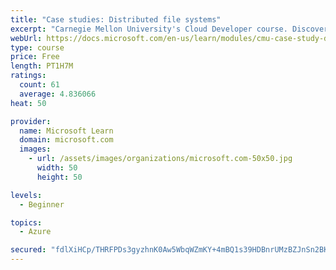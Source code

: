 ```yaml
---
title: "Case studies: Distributed file systems"
excerpt: "Carnegie Mellon University's Cloud Developer course. Discover how distributed file systems work, then learn about Hadoop and Ceph."
webUrl: https://docs.microsoft.com/en-us/learn/modules/cmu-case-study-distributed-file-systems/
type: course
price: Free
length: PT1H7M
ratings:
  count: 61
  average: 4.836066
heat: 50

provider:
  name: Microsoft Learn
  domain: microsoft.com
  images:
    - url: /assets/images/organizations/microsoft.com-50x50.jpg
      width: 50
      height: 50

levels:
  - Beginner

topics:
  - Azure

secured: "fdlXiHCp/THRFPDs3gyzhnK0Aw5WbqWZmKY+4mBQ1s39HDBnrUMzBZJnSn2BKkIxQu2gowRmLwggdxRwLszKFOPbJ5YGAEd6JNJ83vYvoaJNWSyZPkR8iUDTkrd+V0NqAEibEY7Xpw4pmdtUDCIGDkL39leMj89MJEMPkmR62bt6bTiT0qcWn0DXQ/GeYyBY5zFCb+/RaKMJ0Jh4JOyPPyHD3ZPmQyGDT7aLRFHegOA9afpSqRP8Xj/mESCE5kyd8fQaSRt59E3wenYMs4CzN9BKiVCmbiBAv/rqcKNMBhziHbMN9/w+a1BL7y5SwqFfbLtLeS22bIstgJsrUFASErLBTDirGlCsysL3dgwtNyecgK108asZMi6uGmz1LfR9O3KwN2jLlqcQ37Au9KykDkMO6oNeLKkLO16zepr68/Q=;mXk06oGIL0LczCSsSpoYeA=="
---
```


